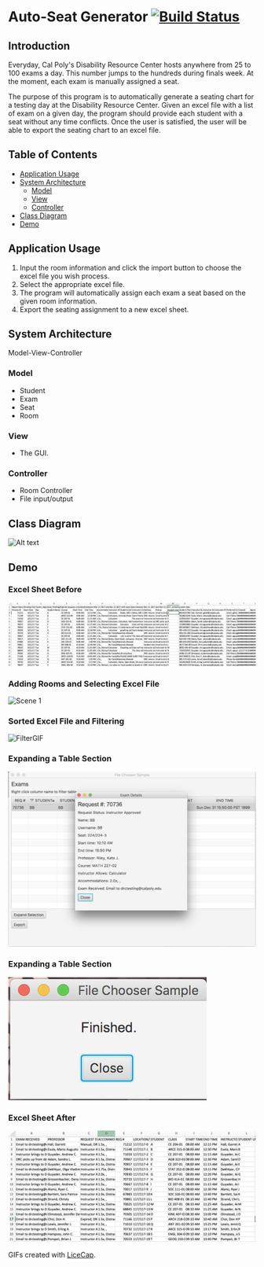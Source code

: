 # Auto-Seat Generator [![Build Status](https://travis-ci.org/cpe305Spring17/spring2017-project-lzcheung.svg?branch=master)](https://travis-ci.org/cpe305Spring17/spring2017-project-lzcheung)

## Introduction

Everyday, Cal Poly's Disability Resource Center hosts anywhere from 25 to 100 exams a day. This number jumps to the hundreds during finals week. At the moment, each exam is manually assigned a seat.

The purpose of this program is to automatically generate a seating chart for a testing day at the Disability Resource Center. Given an excel file with a list of exam on a given day, the program should provide each student with a seat without any time conflicts. Once the user is satisfied, the user will be able to export the seating chart to an excel file.

## Table of Contents
  * [Application Usage](#application-usage)
  * [System Architecture](#system-architecture)
    + [Model](#model)
    + [View](#view)
    + [Controller](#controller)
  * [Class Diagram](#class-diagram)
  * [Demo](#demo)



## Application Usage
  1. Input the room information and click the import button to choose the excel file you wish process.
  2. Select the appropriate excel file.
  3. The program will automatically assign each exam a seat based on the given room information.
  4. Export the seating assignment to a new excel sheet.

## System Architecture

Model-View-Controller

### Model

- Student
- Exam
- Seat
- Room

### View
- The GUI.

### Controller
- Room Controller
- File input/output

## Class Diagram
![Alt text](Content/ClassDiagram.png?raw=true "Class Diagram")

## Demo

### Excel Sheet Before
![Alt text](Content/excel_before.png?raw=true "Excel Before")

### Adding Rooms and Selecting Excel File
<img src='http://i.imgur.com/tcXs6eA.gif' title='Scene 1' width='' alt='Scene 1' />

### Sorted Excel File and Filtering
<img src='http://i.imgur.com/IAb0A8f.gif' title='FilterGIF' width='' alt='FilterGIF' />

### Expanding a Table Section
![Alt text](Content/ExamDetails.png?raw=true "Exam Details")

### Expanding a Table Section
![Alt text](Content/FinishScreen.png?raw=true "Finish")

### Excel Sheet After
![Alt text](Content/excel_after.png?raw=true "Excel After")

GIFs created with [LiceCap](http://www.cockos.com/licecap/).